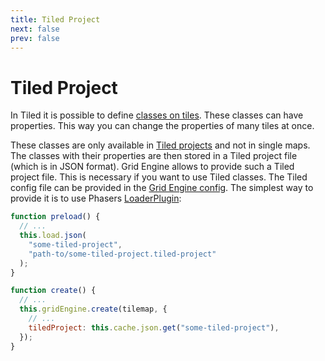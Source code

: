 ```yaml
---
title: Tiled Project
next: false
prev: false
---
```


# Tiled Project

In Tiled it is possible to define [classes on tiles](https://doc.mapeditor.org/en/stable/manual/custom-properties/#custom-types). These classes can have properties. This way you can change the properties of many tiles at once.

These classes are only available in [Tiled projects](https://doc.mapeditor.org/en/stable/manual/projects/) and not in single maps. The classes with their properties are then stored in a Tiled project file (which is in JSON format).
Grid Engine allows to provide such a Tiled project file. This is necessary if you want to use Tiled classes. The Tiled config file can be provided in the [Grid Engine config][grid-engine-config]. The simplest way to provide it is to use Phasers [LoaderPlugin](https://photonstorm.github.io/phaser3-docs/Phaser.Loader.LoaderPlugin.html#json__anchor):

```javascript
function preload() {
  // ...
  this.load.json(
    "some-tiled-project",
    "path-to/some-tiled-project.tiled-project"
  );
}
```

```javascript
function create() {
  // ...
  this.gridEngine.create(tilemap, {
    // ...
    tiledProject: this.cache.json.get("some-tiled-project"),
  });
}
```

[grid-engine-config]: https://annoraaq.github.io/grid-engine/api/interfaces/GridEngineConfig.html#tiledProject
